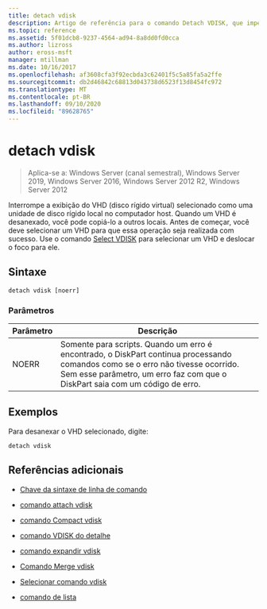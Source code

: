 ```yaml
---
title: detach vdisk
description: Artigo de referência para o comando Detach VDISK, que impede que o VHD (disco rígido virtual) selecionado apareça como uma unidade de disco rígido local no computador host.
ms.topic: reference
ms.assetid: 5f01dcb8-9237-4564-ad94-8a8dd0fd0cca
ms.author: lizross
author: eross-msft
manager: mtillman
ms.date: 10/16/2017
ms.openlocfilehash: af3608cfa3f92ecbda3c62401f5c5a85fa5a2ffe
ms.sourcegitcommit: db2d46842c68813d043738d6523f13d8454fc972
ms.translationtype: MT
ms.contentlocale: pt-BR
ms.lasthandoff: 09/10/2020
ms.locfileid: "89628765"
---
```

# <a name="detach-vdisk"></a>detach vdisk

> Aplica-se a: Windows Server (canal semestral), Windows Server 2019, Windows Server 2016, Windows Server 2012 R2, Windows Server 2012

Interrompe a exibição do VHD (disco rígido virtual) selecionado como uma unidade de disco rígido local no computador host. Quando um VHD é desanexado, você pode copiá-lo a outros locais. Antes de começar, você deve selecionar um VHD para que essa operação seja realizada com sucesso. Use o comando [Select VDISK](select-vdisk.md) para selecionar um VHD e deslocar o foco para ele.


## <a name="syntax"></a>Sintaxe

```
detach vdisk [noerr]
```

### <a name="parameters"></a>Parâmetros

| Parâmetro | Descrição |
| --------- | ----------- |
| NOERR | Somente para scripts. Quando um erro é encontrado, o DiskPart continua processando comandos como se o erro não tivesse ocorrido. Sem esse parâmetro, um erro faz com que o DiskPart saia com um código de erro. |

## <a name="examples"></a>Exemplos

Para desanexar o VHD selecionado, digite:

```
detach vdisk
```

## <a name="additional-references"></a>Referências adicionais

- [Chave da sintaxe de linha de comando](command-line-syntax-key.md)

- [comando attach vdisk](attach-vdisk.md)

- [comando Compact vdisk](compact-vdisk.md)

- [comando VDISK do detalhe](detail-vdisk.md)

- [comando expandir vdisk](expand-vdisk.md)

- [Comando Merge vdisk](merge-vdisk.md)

- [Selecionar comando vdisk](select-vdisk.md)

- [comando de lista](list.md)

